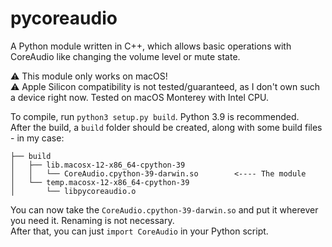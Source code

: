 # pycoreaudio
A Python module written in C++, which allows basic operations with CoreAudio like changing the volume level or mute state.

⚠️ This module only works on macOS!  
⚠️ Apple Silicon compatibility is not tested/guaranteed, as I don't own such a device right now.
Tested on macOS Monterey with Intel CPU.

To compile, run `python3 setup.py build`. Python 3.9 is recommended.  
After the build, a `build` folder should be created, along with some build files - in my case:  
```
├── build
│   ├── lib.macosx-12-x86_64-cpython-39
│   │   └── CoreAudio.cpython-39-darwin.so        <---- The module
│   └── temp.macosx-12-x86_64-cpython-39
│       └── libpycoreaudio.o
```
You can now take the `CoreAudio.cpython-39-darwin.so` and put it wherever you need it. Renaming is not necessary.  
After that, you can just `import CoreAudio` in your Python script.
